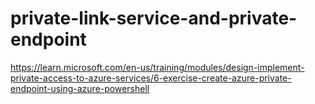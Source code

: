 # private-link-service-and-private-endpoint
https://learn.microsoft.com/en-us/training/modules/design-implement-private-access-to-azure-services/6-exercise-create-azure-private-endpoint-using-azure-powershell

